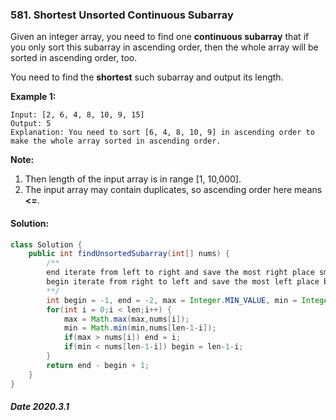 ### 581. Shortest Unsorted Continuous Subarray

Given an integer array, you need to find one **continuous subarray** that if you only sort this subarray in ascending order, then the whole array will be sorted in ascending order, too. 

You need to find the **shortest** such subarray and output its length.

**Example 1:**

```
Input: [2, 6, 4, 8, 10, 9, 15]
Output: 5
Explanation: You need to sort [6, 4, 8, 10, 9] in ascending order to make the whole array sorted in ascending order.
```



**Note:**

1. Then length of the input array is in range [1, 10,000].
2. The input array may contain duplicates, so ascending order here means **<=**.

#### Solution:

```java
class Solution {
    public int findUnsortedSubarray(int[] nums) {
        /** 
        end iterate from left to right and save the most right place smaller than value before
        begin iterate from right to left and save the most left place bigger than value after
        **/
        int begin = -1, end = -2, max = Integer.MIN_VALUE, min = Integer.MAX_VALUE, len = nums.length; // when array is ordered, end-begin+1=0.
        for(int i = 0;i < len;i++) {
            max = Math.max(max,nums[i]);
            min = Math.min(min,nums[len-1-i]);
            if(max > nums[i]) end = i;
            if(min < nums[len-1-i]) begin = len-1-i;
        }
        return end - begin + 1;
    }
}
```

##### Date 2020.3.1